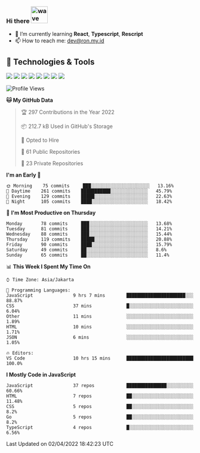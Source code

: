 ### Hi there <img src="https://i.ibb.co/q0Hx1KK/wave.gif" alt="wave" width="45px">

- 🌱 I’m currently learning **React**, **Typescript**, **Rescript**
- 📫 How to reach me: dev@ron.my.id

## 🔧 Technologies & Tools

![](https://img.shields.io/badge/OS-Linux-informational?style=flat&logo=linux&logoColor=white&color=2bbc8a)
![](https://img.shields.io/badge/OS-Windows-informational?style=flat&logo=windows&logoColor=white&color=2bbc8a)
![](https://img.shields.io/badge/Code-JavaScript-informational?style=flat&logo=javascript&logoColor=white&color=2bbc8a)
![](https://img.shields.io/badge/Code-Golang-informational?style=flat&logo=go&logoColor=white&color=2bbc8a)
![](https://img.shields.io/badge/Code-React-informational?style=flat&logo=react&logoColor=white&color=2bbc8a)
![](https://img.shields.io/badge/Code-Next-informational?style=flat&logo=next.js&logoColor=white&color=2bbc8a)
![](https://img.shields.io/badge/Shell-Bash-informational?style=flat&logo=gnu-bash&logoColor=white&color=2bbc8a)
![](https://img.shields.io/badge/Tools-Docker-informational?style=flat&logo=docker&logoColor=white&color=2bbc8a)

<!--START_SECTION:waka-->
![Profile Views](http://img.shields.io/badge/Profile%20Views-3-blue)

**🐱 My GitHub Data** 

> 🏆 297 Contributions in the Year 2022
 > 
> 📦 212.7 kB Used in GitHub's Storage 
 > 
> 💼 Opted to Hire
 > 
> 📜 61 Public Repositories 
 > 
> 🔑 23 Private Repositories  
 > 
**I'm an Early 🐤** 

```text
🌞 Morning    75 commits     ███░░░░░░░░░░░░░░░░░░░░░░   13.16% 
🌆 Daytime    261 commits    ███████████░░░░░░░░░░░░░░   45.79% 
🌃 Evening    129 commits    █████░░░░░░░░░░░░░░░░░░░░   22.63% 
🌙 Night      105 commits    ████░░░░░░░░░░░░░░░░░░░░░   18.42%

```
📅 **I'm Most Productive on Thursday** 

```text
Monday       78 commits     ███░░░░░░░░░░░░░░░░░░░░░░   13.68% 
Tuesday      81 commits     ███░░░░░░░░░░░░░░░░░░░░░░   14.21% 
Wednesday    88 commits     ███░░░░░░░░░░░░░░░░░░░░░░   15.44% 
Thursday     119 commits    █████░░░░░░░░░░░░░░░░░░░░   20.88% 
Friday       90 commits     ████░░░░░░░░░░░░░░░░░░░░░   15.79% 
Saturday     49 commits     ██░░░░░░░░░░░░░░░░░░░░░░░   8.6% 
Sunday       65 commits     ██░░░░░░░░░░░░░░░░░░░░░░░   11.4%

```


📊 **This Week I Spent My Time On** 

```text
⌚︎ Time Zone: Asia/Jakarta

💬 Programming Languages: 
JavaScript               9 hrs 7 mins        ██████████████████████░░░   88.87% 
CSS                      37 mins             █░░░░░░░░░░░░░░░░░░░░░░░░   6.04% 
Other                    11 mins             ░░░░░░░░░░░░░░░░░░░░░░░░░   1.89% 
HTML                     10 mins             ░░░░░░░░░░░░░░░░░░░░░░░░░   1.71% 
JSON                     6 mins              ░░░░░░░░░░░░░░░░░░░░░░░░░   1.05%

🔥 Editors: 
VS Code                  10 hrs 15 mins      █████████████████████████   100.0%

```

**I Mostly Code in JavaScript** 

```text
JavaScript               37 repos            ███████████████░░░░░░░░░░   60.66% 
HTML                     7 repos             ██░░░░░░░░░░░░░░░░░░░░░░░   11.48% 
CSS                      5 repos             ██░░░░░░░░░░░░░░░░░░░░░░░   8.2% 
Go                       5 repos             ██░░░░░░░░░░░░░░░░░░░░░░░   8.2% 
TypeScript               4 repos             █░░░░░░░░░░░░░░░░░░░░░░░░   6.56%

```



 Last Updated on 02/04/2022 18:42:23 UTC
<!--END_SECTION:waka-->

